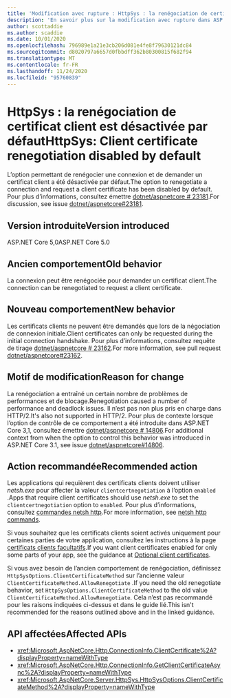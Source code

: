 ```yaml
---
title: 'Modification avec rupture : HttpSys : la renégociation de certificat client est désactivée par défaut'
description: 'En savoir plus sur la modification avec rupture dans ASP.NET Core 5,0 intitulé HttpSys : renégociation de certificat client désactivée par défaut'
author: scottaddie
ms.author: scaddie
ms.date: 10/01/2020
ms.openlocfilehash: 796989e1a21e3cb206d081e4fe8f79630121dc84
ms.sourcegitcommit: d8020797a6657d0fbbdff362b80300815f682f94
ms.translationtype: MT
ms.contentlocale: fr-FR
ms.lasthandoff: 11/24/2020
ms.locfileid: "95760839"
---
```

# <a name="httpsys-client-certificate-renegotiation-disabled-by-default"></a><span data-ttu-id="72c8c-103">HttpSys : la renégociation de certificat client est désactivée par défaut</span><span class="sxs-lookup"><span data-stu-id="72c8c-103">HttpSys: Client certificate renegotiation disabled by default</span></span>

<span data-ttu-id="72c8c-104">L’option permettant de renégocier une connexion et de demander un certificat client a été désactivée par défaut.</span><span class="sxs-lookup"><span data-stu-id="72c8c-104">The option to renegotiate a connection and request a client certificate has been disabled by default.</span></span> <span data-ttu-id="72c8c-105">Pour plus d’informations, consultez émettre [dotnet/aspnetcore # 23181](https://github.com/dotnet/aspnetcore/issues/23181).</span><span class="sxs-lookup"><span data-stu-id="72c8c-105">For discussion, see issue [dotnet/aspnetcore#23181](https://github.com/dotnet/aspnetcore/issues/23181).</span></span>

## <a name="version-introduced"></a><span data-ttu-id="72c8c-106">Version introduite</span><span class="sxs-lookup"><span data-stu-id="72c8c-106">Version introduced</span></span>

<span data-ttu-id="72c8c-107">ASP.NET Core 5,0</span><span class="sxs-lookup"><span data-stu-id="72c8c-107">ASP.NET Core 5.0</span></span>

## <a name="old-behavior"></a><span data-ttu-id="72c8c-108">Ancien comportement</span><span class="sxs-lookup"><span data-stu-id="72c8c-108">Old behavior</span></span>

<span data-ttu-id="72c8c-109">La connexion peut être renégociée pour demander un certificat client.</span><span class="sxs-lookup"><span data-stu-id="72c8c-109">The connection can be renegotiated to request a client certificate.</span></span>

## <a name="new-behavior"></a><span data-ttu-id="72c8c-110">Nouveau comportement</span><span class="sxs-lookup"><span data-stu-id="72c8c-110">New behavior</span></span>

<span data-ttu-id="72c8c-111">Les certificats clients ne peuvent être demandés que lors de la négociation de connexion initiale.</span><span class="sxs-lookup"><span data-stu-id="72c8c-111">Client certificates can only be requested during the initial connection handshake.</span></span> <span data-ttu-id="72c8c-112">Pour plus d’informations, consultez requête de tirage [dotnet/aspnetcore # 23162](https://github.com/dotnet/aspnetcore/pull/23162).</span><span class="sxs-lookup"><span data-stu-id="72c8c-112">For more information, see pull request [dotnet/aspnetcore#23162](https://github.com/dotnet/aspnetcore/pull/23162).</span></span>

## <a name="reason-for-change"></a><span data-ttu-id="72c8c-113">Motif de modification</span><span class="sxs-lookup"><span data-stu-id="72c8c-113">Reason for change</span></span>

<span data-ttu-id="72c8c-114">La renégociation a entraîné un certain nombre de problèmes de performances et de blocage.</span><span class="sxs-lookup"><span data-stu-id="72c8c-114">Renegotiation caused a number of performance and deadlock issues.</span></span> <span data-ttu-id="72c8c-115">Il n’est pas non plus pris en charge dans HTTP/2.</span><span class="sxs-lookup"><span data-stu-id="72c8c-115">It's also not supported in HTTP/2.</span></span> <span data-ttu-id="72c8c-116">Pour plus de contexte lorsque l’option de contrôle de ce comportement a été introduite dans ASP.NET Core 3,1, consultez émettre [dotnet/aspnetcore # 14806](https://github.com/dotnet/aspnetcore/issues/14806).</span><span class="sxs-lookup"><span data-stu-id="72c8c-116">For additional context from when the option to control this behavior was introduced in ASP.NET Core 3.1, see issue [dotnet/aspnetcore#14806](https://github.com/dotnet/aspnetcore/issues/14806).</span></span>

## <a name="recommended-action"></a><span data-ttu-id="72c8c-117">Action recommandée</span><span class="sxs-lookup"><span data-stu-id="72c8c-117">Recommended action</span></span>

<span data-ttu-id="72c8c-118">Les applications qui requièrent des certificats clients doivent utiliser *netsh.exe* pour affecter la valeur `clientcertnegotiation` à l’option `enabled` .</span><span class="sxs-lookup"><span data-stu-id="72c8c-118">Apps that require client certificates should use *netsh.exe* to set the `clientcertnegotiation` option to `enabled`.</span></span> <span data-ttu-id="72c8c-119">Pour plus d’informations, consultez [commandes netsh http](/windows-server/networking/technologies/netsh/netsh-http).</span><span class="sxs-lookup"><span data-stu-id="72c8c-119">For more information, see [netsh http commands](/windows-server/networking/technologies/netsh/netsh-http).</span></span>

<span data-ttu-id="72c8c-120">Si vous souhaitez que les certificats clients soient activés uniquement pour certaines parties de votre application, consultez les instructions à la page [certificats clients facultatifs](/aspnet/core/security/authentication/certauth?view=aspnetcore-3.1#optional-client-certificates).</span><span class="sxs-lookup"><span data-stu-id="72c8c-120">If you want client certificates enabled for only some parts of your app, see the guidance at [Optional client certificates](/aspnet/core/security/authentication/certauth?view=aspnetcore-3.1#optional-client-certificates).</span></span>

<span data-ttu-id="72c8c-121">Si vous avez besoin de l’ancien comportement de renégociation, définissez `HttpSysOptions.ClientCertificateMethod` sur l’ancienne valeur `ClientCertificateMethod.AllowRenegotiate` .</span><span class="sxs-lookup"><span data-stu-id="72c8c-121">If you need the old renegotiate behavior, set `HttpSysOptions.ClientCertificateMethod` to the old value `ClientCertificateMethod.AllowRenegotiate`.</span></span> <span data-ttu-id="72c8c-122">Cela n’est pas recommandé pour les raisons indiquées ci-dessus et dans le guide lié.</span><span class="sxs-lookup"><span data-stu-id="72c8c-122">This isn't recommended for the reasons outlined above and in the linked guidance.</span></span>

## <a name="affected-apis"></a><span data-ttu-id="72c8c-123">API affectées</span><span class="sxs-lookup"><span data-stu-id="72c8c-123">Affected APIs</span></span>

- <xref:Microsoft.AspNetCore.Http.ConnectionInfo.ClientCertificate%2A?displayProperty=nameWithType>
- <xref:Microsoft.AspNetCore.Http.ConnectionInfo.GetClientCertificateAsync%2A?displayProperty=nameWithType>
- <xref:Microsoft.AspNetCore.Server.HttpSys.HttpSysOptions.ClientCertificateMethod%2A?displayProperty=nameWithType>

<!--

### Category

ASP.NET Core

### Affected APIs

- `Overload:Microsoft.AspNetCore.Http.ConnectionInfo.ClientCertificate`
- `Overload:Microsoft.AspNetCore.Http.ConnectionInfo.GetClientCertificateAsync`
- `Overload:Microsoft.AspNetCore.Server.HttpSys.HttpSysOptions.ClientCertificateMethod`

-->
